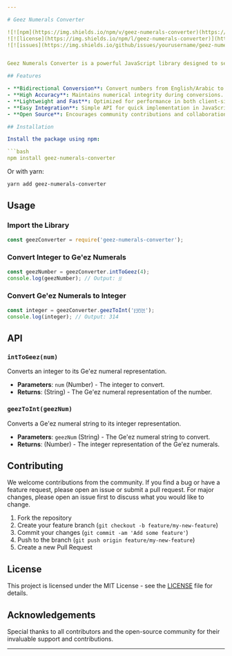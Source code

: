 ```yaml
---

# Geez Numerals Converter

![![npm](https://img.shields.io/npm/v/geez-numerals-converter)(https://www.npmjs.com/package/geez-numerals-converter)]
![![license](https://img.shields.io/npm/l/geez-numerals-converter)](https://github.com/yourusername/geez-numerals-converter/blob/main/LICENSE)
![![issues](https://img.shields.io/github/issues/yourusername/geez-numerals-converter)](https://github.com/yourusername/geez-numerals-converter/issues)


Geez Numerals Converter is a powerful JavaScript library designed to seamlessly convert numbers between English/Arabic numerals and Ge'ez numerals. Perfect for developers working on projects involving Ethiopian scripts, historical numerical systems, or multilingual support, this package ensures accurate and efficient conversions.

## Features

- **Bidirectional Conversion**: Convert numbers from English/Arabic to Ge'ez numerals and vice versa.
- **High Accuracy**: Maintains numerical integrity during conversions.
- **Lightweight and Fast**: Optimized for performance in both client-side and server-side applications.
- **Easy Integration**: Simple API for quick implementation in JavaScript or TypeScript projects.
- **Open Source**: Encourages community contributions and collaboration.

## Installation

Install the package using npm:

```bash
npm install geez-numerals-converter
```

Or with yarn:

```bash
yarn add geez-numerals-converter
```

## Usage

### Import the Library

```javascript
const geezConverter = require('geez-numerals-converter');
```

### Convert Integer to Ge'ez Numerals

```javascript
const geezNumber = geezConverter.intToGeez(4);
console.log(geezNumber); // Output: ፬
```

### Convert Ge'ez Numerals to Integer

```javascript
const integer = geezConverter.geezToInt('፫፻፲፬');
console.log(integer); // Output: 314
```

## API

### `intToGeez(num)`

Converts an integer to its Ge'ez numeral representation.

- **Parameters**: `num` (Number) - The integer to convert.
- **Returns**: (String) - The Ge'ez numeral representation of the number.

### `geezToInt(geezNum)`

Converts a Ge'ez numeral string to its integer representation.

- **Parameters**: `geezNum` (String) - The Ge'ez numeral string to convert.
- **Returns**: (Number) - The integer representation of the Ge'ez numerals.

## Contributing

We welcome contributions from the community. If you find a bug or have a feature request, please open an issue or submit a pull request. For major changes, please open an issue first to discuss what you would like to change.

1. Fork the repository
2. Create your feature branch (`git checkout -b feature/my-new-feature`)
3. Commit your changes (`git commit -am 'Add some feature'`)
4. Push to the branch (`git push origin feature/my-new-feature`)
5. Create a new Pull Request

## License

This project is licensed under the MIT License - see the [LICENSE](LICENSE) file for details.

## Acknowledgements

Special thanks to all contributors and the open-source community for their invaluable support and contributions.

---
```

